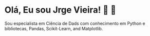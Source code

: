 # Olá, Eu sou Jrge Vieira! :wave: :vulcan_salute:

Sou especialista em Ciência de Dads com conhecimento em Python e bibliotecas, Pandas, Scikit-Learn, and Matplotlib.


